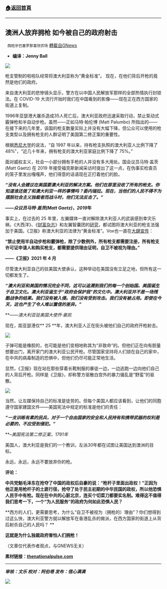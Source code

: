 ###  [:house:返回首頁](https://github.com/ourhimalayas/txt)
---


## 澳洲人放弃拥枪 如今被自己的政府射击
` 西班牙巴塞罗那喜悦农场` [轉載自GNews](https://gnews.org/zh-hans/1549566/)

- **编译：Jenny Ball**


![](https://assets.gnews.org/wp-content/uploads/2021/09/tempsnip101.png)

枪支管制的啦啦队经常将澳大利亚称为“黄金标准”。 现在，在他们背后开枪的竟然是他们的政府。

来自澳大利亚的悲惨镜头显示，警方在以中国人民解放军那样的全部热情执行封锁法。在 COVID-19 大流行开始时我们在中国看到的影像——现在正在西方国家的街道上复制。

1996年亚瑟港大屠杀造成35人死亡后，澳大利亚政府迅速采取行动，禁止泵动式霰弹枪和半自动步枪。虽然——正如马特·帕伦博 (Matt Palumbo) 所指出的——在接下来的几年里，该国的枪支数量实际上并没有大幅下降，但公众可以使用的枪支类型以及拥有枪支的人群证明了美国第二修正案的重要性。

根据[悉尼大学](https://www.sydney.edu.au/news-opinion/news/2021/04/28/new-gun-ownership-figures-revealed-25-years-on-from-port-arthur.html)的说法，“自 1997 年以来，持有枪支执照的澳大利亚人比例下降了 48%”，“近几十年来，拥有枪支的澳大利亚家庭比例下降了 75%。”

面对威权主义，社会一小部分拥有手枪的人并没有多大用处。国会议员马特·盖茨 (Matt Gaetz) 在 2019 年接受福克斯新闻采访时提出了这一点，在伪事实检查员的笼子里发出嘎嘎声，他们得意的话语现在正打着他们的脸。

***“*没有人会建议在美国要澳大利亚的解决方案。他们在那里没收了所有的枪支。你知道谁还做了和澳大利亚一样的事情吗？委内瑞拉。现在，当他们的人民不得不为摆脱社会主义独裁者而战斗时，他们无法反击了。*”***

***——*众议员马特*·*盖茨*(Matt Gaetz)*，*2019*年**

事实上，在过去的 25 年里，左翼媒体一直对解除澳大利亚人的武装感到幸灾乐祸，《大西洋》、《[财富杂志](https://fortune.com/2018/02/20/australia-gun-control-success/)》和左翼智囊团的[研究](https://www.ussc.edu.au/analysis/explainer-america-australia-gun-control)，都试图将澳大利亚的枪支法强加于美国。《卫报》称澳大利亚的法律为“黄金标准”。Vox也一直在[大肆宣传](https://www.vox.com/2015/8/27/9212725/australia-buyback)：

**“禁止使用半自动步枪和霰弹枪，除了少数例外，所有枪支都需要注册，所有枪支许可证申请人和购买枪支，都需要提供理由证明，自卫不被视为理由。”**

**——《卫报》2021 年 4 月**

尽管澳大利亚自己的驻美国大使承认，这种举动在美国没有立足之地，但所有这一切都发生了。

***“*澳大利亚和美国的情况完全不同，这可以追溯到我们的每一个创始国。美国诞生于自卫文化。澳大利亚诞生于*“*政府会保护我*”*的文化中。澳大利亚并不是一场残酷战争的结果。我们没有被入侵。我们没有受到攻击。我们没有被占用。即使在今天，这也产生了令人难以置信的差异。*”***

***——*澳大利亚驻美国大使乔·豪凯**

现在，距亚瑟港仅** 25 **年，澳大利亚人正在街头被他们自己的政府开枪射击。

![](https://assets.gnews.org/wp-content/uploads/2021/09/unnamed-2021-09-23T111531.421.png)

子弹可能是橡胶的，也可能是他们变相地称其为“非致命”的。但他们正在向有胆量想要出门，离开家门的澳大利亚公民开枪。尽管国家坚持将人们锁在自己的家中，在中共的病毒制造的恐惧中，但他们仍尽可能正常地生活。

显然，《卫报》现在站在那些穿着长靴制服的暴徒一边，一边逃跑一边向他们自己的人背后开枪。同样是《卫报》，却称警方驱散白宫外的暴力骚乱是“野蛮”的驱散。

![](https://assets.gnews.org/wp-content/uploads/2021/09/unnamed-2021-09-23T111624.484.png)

当然，让左媒保持自己的标准是徒劳的。但每个美国人都应该看到，让他们的同胞遵守国家建国文件——美国宪法中规定的标准是他们的责任：

***“*一支训练有素的民兵，对于一个自由国家的安全和人民持有和携带武器的权利是必要的，不应受到侵犯。*”***

***–*美国宪法第二修正案，*1791*年**

美国人，澳大利亚是我们的一个教训，左派*30*年都在试图让美国达到澳洲的目标。

永远，永远，永远不要放弃你的枪。

**评论：**

**中共党魁毛泽东在抢夺了中国的政权后自豪的说：“枪杆子里面出政权！”正因为他正是用枪杆子的土匪行径，抢夺了处于民主初期的中华民国的政权，所以他恐惧人民手中有枪。现在在中共的心脏北京，连买个切菜刀都要实名制。难得这不值得我们思考一下，一个“为人民服务”的政府为何如此恐惧人民？**

**西方的人们，更需要思考，为什么“自卫不被视为（拥枪的）理由”？你们想得到过这么快，澳大利亚警方就以解放军在香港乱杀的做派，在西方国家的街道上从背后射杀自己的人民吗？ **

**这就是为什么独裁政府害怕人们拥枪！**

（文章仅代表作者观点，与GNEWS无关）

**素材链接：[thenationalpulse.com](https://thenationalpulse.com/analysis/the-left-cheered-when-australians-gave-up-their-guns-now-theyre-being-shot-by-their-own-government-in-the-streets/)**

* * *

***审核：文乐
校对：阿伯塔
发布：信心满满***

![](https://assets.gnews.org/wp-content/uploads/2021/09/GNEWS_CH..jpeg)
